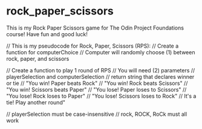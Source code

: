 # rock_paper_scissors
This is my Rock Paper Scissors game for The Odin Project Foundations course!
Have fun and good luck!

// This is my pseudocode for Rock, Paper, Scissors (RPS):
// Create a function for computerChoice
    // Computer will randomly choose (1) between rock, paper, and scissors

// Create a function to play 1 round of RPS
    // You will need (2) parameters
    // playerSelection and computerSelection
// return string that declares winner or tie
    // "You win! Paper beats Rock"
    // "You win! Rock beats Scissors"
    // "You win! Scissors beats Paper"
    // "You lose! Paper loses to Scissors"
    // "You lose! Rock loses to Paper"
    // "You lose! Scissors loses to Rock"
    // It's a tie! Play another round"

// playerSelection must be case-insensitive
    // rock, ROCK, RoCk must all work

